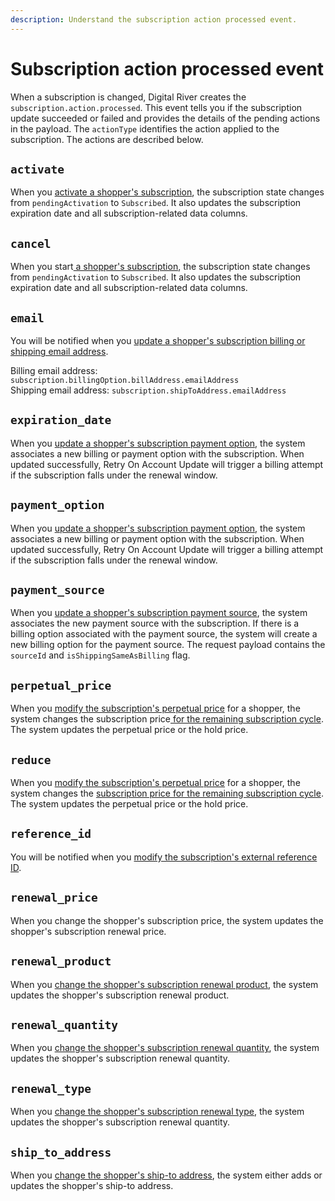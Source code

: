 ```yaml
---
description: Understand the subscription action processed event.
---
```


# Subscription action processed event

When a subscription is changed, Digital River creates the `subscription.action.processed`. This event tells you if the subscription update succeeded or failed and provides the details of the pending actions in the payload. The `actionType` identifies the action applied to the subscription. The actions are described below.

## `activate`

When you [activate a shopper's subscription](../../../admin-apis/subscription-management/activating-a-subscription.md), the subscription state changes from `pendingActivation` to `Subscribed`. It also updates the subscription expiration date and all subscription-related data columns.

## `cancel`

When you start[ a shopper's subscription](../../../admin-apis/subscription-management/activating-a-subscription.md), the subscription state changes from `pendingActivation` to `Subscribed`. It also updates the subscription expiration date and all subscription-related data columns.

## `email`

You will be notified when you [update a shopper's subscription billing or shipping email address](../../../admin-apis/subscription-management/updating-a-subscriptions-billing-and-shipping-email-address.md).

Billing email address: `subscription.billingOption.billAddress.emailAddress`\
Shipping email address: `subscription.shipToAddress.emailAddress`

## `expiration_date`

When you [update a shopper's subscription payment option](../../../common-shopper-and-admin-apis/subscriptions/updating-the-subscriptions-payment-option.md), the system associates a new billing or payment option with the subscription. When updated successfully, Retry On Account Update will trigger a billing attempt if the subscription falls under the renewal window.

## `payment_option`

When you [update a shopper's subscription payment option](../../../common-shopper-and-admin-apis/subscriptions/getting-a-shoppers-subscription.md), the system associates a new billing or payment option with the subscription. When updated successfully, Retry On Account Update will trigger a billing attempt if the subscription falls under the renewal window.

## `payment_source`

When you [update a shopper's subscription payment source](../../../common-shopper-and-admin-apis/subscriptions/updating-the-subscriptions-payment-source.md), the system associates the new payment source with the subscription. If there is a billing option associated with the payment source, the system will create a new billing option for the payment source. The request payload contains the `sourceId` and `isShippingSameAsBilling` flag.

## `perpetual_price`

When you [modify the subscription's perpetual price](../../../admin-apis/subscription-management/assigning-a-perpetual-unit-price.md#creating-or-changing-a-perpetual-unit-price) for a shopper, the system changes the subscription price[ for the remaining subscription cycle](../../../general-resources/admin-apis-reference/subscriptions/midterm-change.md#perpetual-unit-price). The system updates the perpetual price or the hold price.

## `reduce`

When you [modify the subscription's perpetual price](https://www.digitalriver.com/docs/commerce-admin-api/#tag/Perpetual-price/operation/changePerpetualPrice) for a shopper, the system changes the [subscription price](../../../general-resources/admin-apis-reference/subscriptions/midterm-change.md#perpetual-unit-price)[ for the remaining subscription cycle](../../../general-resources/admin-apis-reference/subscriptions/midterm-change.md#perpetual-unit-price). The system updates the perpetual price or the hold price.

## `reference_id`

You will be notified when you [modify the subscription's external reference ID](broken-reference).

## `renewal_price`

When you change the shopper's subscription price, the system updates the shopper's subscription renewal price.

## `renewal_product`

When you [change the shopper's subscription renewal product](../../../admin-apis/subscription-management/changing-the-subscription-renewal-product.md), the system updates the shopper's subscription renewal product.

## `renewal_quantity`

When you [change the shopper's subscription renewal quantity](../../../common-shopper-and-admin-apis/subscriptions/changing-the-subscription-renewal-quantity.md), the system updates the shopper's subscription renewal quantity.

## `renewal_type`

When you [change the shopper's subscription renewal type](../../../common-shopper-and-admin-apis/subscriptions/changing-the-subscription-renewal-type.md), the system updates the shopper's subscription renewal quantity.

## `ship_to_address`

When you [change the shopper's ship-to address](../../../general-resources/reference/elements/#shipping-address-change), the system either adds or updates the shopper's ship-to address.
